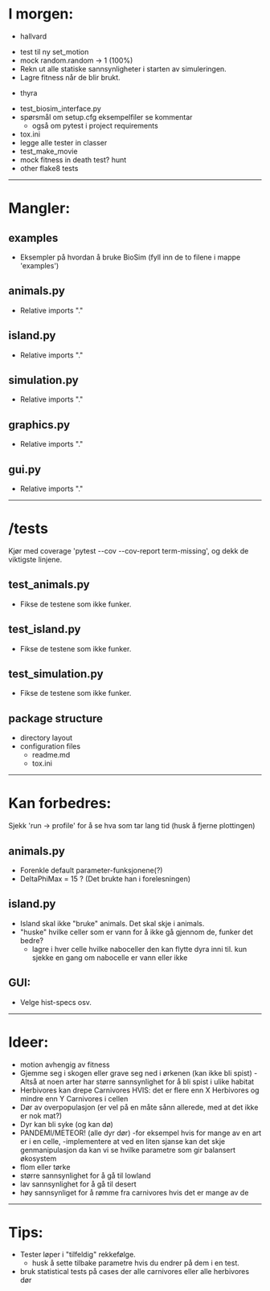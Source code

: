 I morgen:
=========
- hallvard
* test til ny set_motion
* mock random.random -> 1 (100%)
* Rekn ut alle statiske sannsynligheter i starten av simuleringen.
* Lagre fitness når de blir brukt.

- thyra
* test_biosim_interface.py
* spørsmål om setup.cfg eksempelfiler se kommentar
  * også om pytest i project requirements
* tox.ini
* legge alle tester in classer
* test_make_movie
* mock fitness in death test? hunt
* other flake8 tests
---------------------------------------------------------------------------------------------------

Mangler:
========

examples
--------
* Eksempler på hvordan å bruke BioSim (fyll inn de to filene i mappe 'examples')

animals.py
----------
* Relative imports "."

island.py
---------
* Relative imports "."

simulation.py
-------------
* Relative imports "."

graphics.py
-----------
* Relative imports "."

gui.py
------
* Relative imports "."

---------------------------------------------------------------------------------------------------

/tests
======

Kjør med coverage 'pytest --cov --cov-report term-missing', og dekk de viktigste linjene.

test_animals.py
---------------
* Fikse de testene som ikke funker.

test_island.py
--------------
* Fikse de testene som ikke funker.

test_simulation.py
------------------
* Fikse de testene som ikke funker.

package structure
-----------------
* directory layout
* configuration files
  - readme.md
  - tox.ini

---------------------------------------------------------------------------------------------------

Kan forbedres:
==============

Sjekk 'run -> profile' for å se hva som tar lang tid (husk å fjerne plottingen)

animals.py
----------
* Forenkle default parameter-funksjonene(?)
* DeltaPhiMax = 15 ? (Det brukte han i forelesningen)

island.py
---------
* Island skal ikke "bruke" animals. Det skal skje i animals.
* "huske" hvilke celler som er vann for å ikke gå gjennom de, funker det bedre?
  - lagre i hver celle hvilke naboceller den kan flytte dyra inni til. kun sjekke en gang om 
    nabocelle er vann eller ikke

GUI:
----
* Velge hist-specs osv.

---------------------------------------------------------------------------------------------------

Ideer:
======
* motion avhengig av fitness
* Gjemme seg i skogen eller grave seg ned i ørkenen (kan ikke bli spist)
  -Altså at noen arter har større sannsynlighet for å bli spist i ulike habitat
* Herbivores kan drepe Carnivores HVIS: det er flere enn X Herbivores og mindre enn Y Carnivores
 i cellen
* Dør av overpopulasjon (er vel på en måte sånn allerede, med at det ikke er nok mat?)
* Dyr kan bli syke (og kan dø)
* PANDEMI/METEOR! (alle dyr dør)
  -for eksempel hvis for mange av en art er i en celle,
  -implementere at ved en liten sjanse kan det skje genmanipulasjon
    da kan vi se hvilke parametre som gir balansert økosystem
* flom eller tørke
* større sannsynlighet for å gå til lowland
* lav sannsynlighet for å gå til desert
* høy sannsynliget for å rømme fra carnivores hvis det er mange av de

---------------------------------------------------------------------------------------------------

Tips:
=====

* Tester løper i "tilfeldig" rekkefølge.
  - husk å sette tilbake parametre hvis du endrer på dem i en test.
* bruk statistical tests på cases der alle carnivores eller alle herbivores dør
